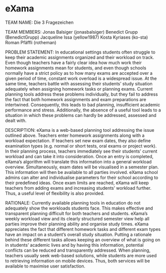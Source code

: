 # eXama

TEAM NAME:
Die 3 Fragezeichen

TEAM MEMBERS:
Jonas Balsiger (jonasbalsiger)
Benedict Grupp (BenedictGrupp)
Jacqueline Issa (yellow1987)
Kosta Kyriases (ko-sta)
Roman Pfäffli (rotheman)

PROBLEM STATEMENT:
In educational settings students often struggle to keep their academic assignments organized and their workload on track. Even though teachers have a fairly clear idea how much work their homework assignments mean for students, and even though schools normally have a strict policy as to how many exams are accepted over a given period of time, constant work overload is a widespread issue. At the same time, teachers battle with assessing their students’ study situation adequately when assigning homework tasks or planning exams. Current planning tools address these problems individually, but they fail to address the fact that both homework assignments and exam preparations are intertwined. Consequently, this leads to bad planning, insufficient academic performance and stress. Additionally, the absence of a useful tool leads to a situation in which these problems can hardly be addressed, assessed and dealt with. 

DESCRIPTION:
eXama is a web-based planning tool addressing the issue outlined above. Teachers enter homework assignments along with a workload expectation. If teachers set new exam dates, they also define examination types (e.g. normal or short tests, oral exams or project work). In their planning process, teachers immediately see their students' current workload and can take it into consideration. 
Once an entry is completed, eXama’s algorithm will translate this information into a general workload overview. Simultaneously, exam dates will be visualised in a semester plan. This information will then be available to all parties involved. eXama school admins can alter and individualise parameters for their school according to their predefined ideas. Once exam limits are reached, eXama will keep teachers from adding exams and increasing students’ workload further. Thus, a useful level of flexibility is also provided. 

RATIONALE:
Currently available planning tools in education do not adequately show the workloads students face. This makes effective and transparent planning difficult for both teachers and students. eXama’s weekly workload view and its clearly structured semester view help all parties improve their planning ability and organise study times. eXama appreciates the fact that different homework tasks and different exam types have an impact on a student’s overall study situation. Putting a rationale behind these different tasks allows keeping an overview of what is going on in students’ academic lives and by having this information, potential conflicts can be reduced and transparently addressed. When planning, teachers usually seek web-based solutions, while students are more used to retrieving information on mobile devices. Thus, both services will be available to maximise user satisfaction. 


